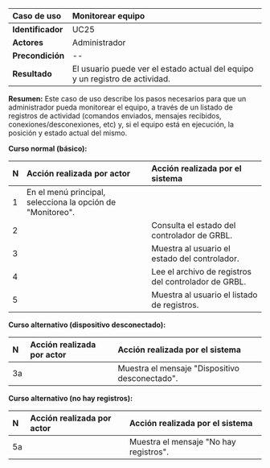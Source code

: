 | **Caso de uso**      | **Monitorear equipo** |
| :---        | :---        |
| **Identificador**      | UC25 |
| **Actores**      | Administrador |
| **Precondición**   | -- |
| **Resultado**   | El usuario puede ver el estado actual del equipo y un registro de actividad. |

**Resumen:**
Este caso de uso describe los pasos necesarios para que un administrador pueda monitorear el equipo, a través de un listado de registros de actividad (comandos enviados, mensajes recibidos, conexiones/desconexiones, etc) y, si el equipo está en ejecución, la posición y estado actual del mismo.

**Curso normal (básico):**

| **N**      | **Acción realizada por actor** | **Acción realizada por el sistema** |
| :---        | :---        | :---        |
| 1      | En el menú principal, selecciona la opción de "Monitoreo". |  |
| 2      |  | Consulta el estado del controlador de GRBL. |
| 3      |  | Muestra al usuario el estado del controlador. |
| 4      |  | Lee el archivo de registros del controlador de GRBL. |
| 5      |  | Muestra al usuario el listado de registros. |

**Curso alternativo (dispositivo desconectado):**

| **N**      | **Acción realizada por actor** | **Acción realizada por el sistema** |
| :---        | :---        | :---        |
| 3a      |  | Muestra el mensaje "Dispositivo desconectado". |

**Curso alternativo (no hay registros):**

| **N**      | **Acción realizada por actor** | **Acción realizada por el sistema** |
| :---        | :---        | :---        |
| 5a      |  | Muestra el mensaje "No hay registros". |
